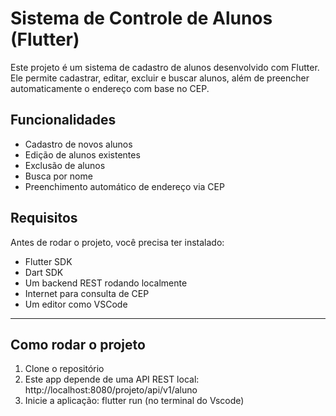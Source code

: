 #  Sistema de Controle de Alunos (Flutter)

Este projeto é um sistema de cadastro de alunos desenvolvido com Flutter. Ele permite cadastrar, editar, excluir e buscar alunos, além de preencher automaticamente o endereço com base no CEP.

##  Funcionalidades

- Cadastro de novos alunos
- Edição de alunos existentes
- Exclusão de alunos
- Busca por nome
- Preenchimento automático de endereço via CEP



##  Requisitos

Antes de rodar o projeto, você precisa ter instalado:

- Flutter SDK
- Dart SDK
- Um backend REST rodando localmente 
- Internet para consulta de CEP
- Um editor como VSCode

---

##  Como rodar o projeto

 1. Clone o repositório
 2. Este app depende de uma API REST local: http://localhost:8080/projeto/api/v1/aluno
 3. Inicie a aplicação: flutter run (no terminal do Vscode)




